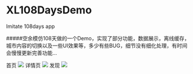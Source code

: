 # XL108DaysDemo
Imitate 108days app 

#####空余模仿108天做的一个Demo，实现了部分功能，数据展示，离线缓存，城市内容的切换以及一些UI效果等，多少有些BUG，细节没有细化处理，有时间会慢慢更新完善功能...

首页
![](https://github.com/ShelinShelin/XL108DaysDemo/blob/master/Untitled_1.gif)
详情页
![](https://github.com/ShelinShelin/XL108DaysDemo/blob/master/Untitled_2.gif)
发现
![](https://github.com/ShelinShelin/XL108DaysDemo/blob/master/Untitled_3.gif)
